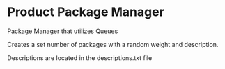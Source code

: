 # Product Package Manager
Package Manager that utilizes Queues

Creates a set number of packages with a random weight and description.

Descriptions are located in the descriptions.txt file



